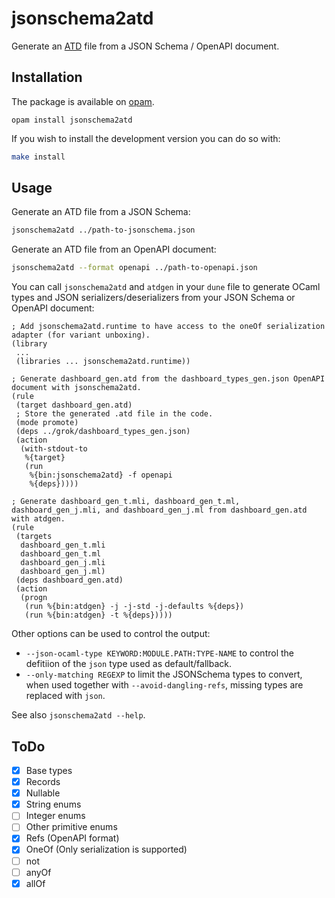 # jsonschema2atd

Generate an [ATD](https://github.com/ahrefs/atd) file from a JSON Schema / OpenAPI document.

## Installation

The package is available on [opam](https://ocaml.org/p/jsonschema2atd/latest).

```
opam install jsonschema2atd
```

If you wish to install the development version you can do so with:

```bash
make install
```

## Usage

Generate an ATD file from a JSON Schema:
```bash
jsonschema2atd ../path-to-jsonschema.json
```

Generate an ATD file from an OpenAPI document:
```bash
jsonschema2atd --format openapi ../path-to-openapi.json
```

You can call `jsonschema2atd` and `atdgen` in your `dune` file to generate OCaml types and JSON serializers/deserializers from your JSON Schema or OpenAPI document:
```
; Add jsonschema2atd.runtime to have access to the oneOf serialization adapter (for variant unboxing).
(library
 ...
 (libraries ... jsonschema2atd.runtime))

; Generate dashboard_gen.atd from the dashboard_types_gen.json OpenAPI document with jsonschema2atd.
(rule
 (target dashboard_gen.atd)
 ; Store the generated .atd file in the code. 
 (mode promote)
 (deps ../grok/dashboard_types_gen.json)
 (action
  (with-stdout-to
   %{target}
   (run
    %{bin:jsonschema2atd} -f openapi
    %{deps}))))

; Generate dashboard_gen_t.mli, dashboard_gen_t.ml, dashboard_gen_j.mli, and dashboard_gen_j.ml from dashboard_gen.atd with atdgen.
(rule
 (targets
  dashboard_gen_t.mli
  dashboard_gen_t.ml
  dashboard_gen_j.mli
  dashboard_gen_j.ml)
 (deps dashboard_gen.atd)
 (action
  (progn
   (run %{bin:atdgen} -j -j-std -j-defaults %{deps})
   (run %{bin:atdgen} -t %{deps}))))
```

Other options can be used to control the output:

- `--json-ocaml-type KEYWORD:MODULE.PATH:TYPE-NAME` to control the defitiion of
  the `json` type used as default/fallback.
- `--only-matching REGEXP` to limit the JSONSchema types to convert, when used
  together with `--avoid-dangling-refs`, missing types are replaced with `json`.

See also `jsonschema2atd --help`.

## ToDo

- [X] Base types
- [X] Records
- [X] Nullable
- [X] String enums
- [ ] Integer enums
- [ ] Other primitive enums
- [X] Refs (OpenAPI format)
- [X] OneOf (Only serialization is supported)
- [ ] not
- [ ] anyOf
- [X] allOf
